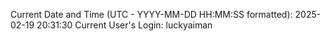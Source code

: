 Current Date and Time (UTC - YYYY-MM-DD HH:MM:SS formatted): 2025-02-19 20:31:30
Current User's Login: luckyaiman
